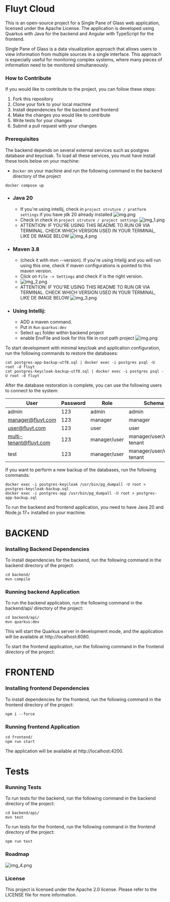 # Fluyt Cloud

This is an open-source project for a Single Pane of Glass web application, licensed under the Apache License. The application is developed using Quarkus with Java for the backend and Angular with TypeScript for the frontend.

Single Pane of Glass is a data visualization approach that allows users to view information from multiple sources in a single interface. This approach is especially useful for monitoring complex systems, where many pieces of information need to be monitored simultaneously.

### How to Contribute

If you would like to contribute to the project, you can follow these steps:

1. Fork this repository
2. Clone your fork to your local machine
3. Install dependencies for the backend and frontend
4. Make the changes you would like to contribute
5. Write tests for your changes
6. Submit a pull request with your changes

### Prerequisites

The backend depends on several external services such as postgres database and keycloak. 
To load all these services, you must have install these tools below on your machine:
- ` Docker ` on your machine and run the following command in the backend directory of the project

```shell
docker compose up
```
- ### Java 20
  - If you're using intellij, check in `project struture / pratform settings` if you have jdk 20 already installed ![img.png](readme-images/img_5.png)
  - Check in check in `project struture / project settings`  ![img_1.png](readme-images/img_1.png)
  - ATTENTION: IF YOU'RE USING THIS README TO RUN OR VIA TERMINAL. CHECK WHICH VERSION USED IN YOUR TERMINAL, LIKE DE IMAGE BELOW
   ![img_4.png](readme-images/img_4.png)
- ### Maven 3.8
  - (check it with mvn --version). If you're using Intelijj and you will run using this one, check if maven configurations is pointed to this maven version.
  - Click on `File -> Settings` and check if is the right version.
  - ![img_2.png](readme-images/img_2.png)
  - ATTENTION: IF YOU'RE USING THIS README TO RUN OR VIA TERMINAL. CHECK WHICH VERSION USED IN YOUR TERMINAL, LIKE DE IMAGE BELOW
    ![img_3.png](readme-images/img_3.png)
- ### Using Intellij:
  - ADD a maven command.
  - Put in `Run` `quarkus:dev`
  - Select `api` folder within backend project
  - enable EnvFile and look for this file in root path project
![img.png](readme-images/img.png)

To start development with minimal keycloak and application configuration, run the following commands to restore the databases:

```shell
cat postgres-app-backup-utf8.sql | docker exec -i postgres psql -U root -d fluyt
cat postgres-keycloak-backup-utf8.sql | docker exec -i postgres psql -U root -d fluyt
```

After the database restoration is complete, you can use the following users to connect to the system:

| User                   | Password | Role         | Schema                    |
|------------------------|----------|--------------|---------------------------|
| admin                  | 123      | admin        | admin                     |
| manager@fluyt.com      | 123      | manager      | manager                   |
| user@fluyt.com         | 123      | user         | user                      |
| multi-tenant@fluyt.com | 123      | manager/user | manager/user/multi-tenant |
| test                   | 123      | manager/user | manager/user/multi-tenant |

If you want to perform a new backup of the databases, run the following commands:

```shell
docker exec -i postgres-keycloak /usr/bin/pg_dumpall -U root > postgres-keycloak-backup.sql
docker exec -i postgres-app /usr/bin/pg_dumpall -U root > postgres-app-backup.sql
```

To run the backend and frontend application, you need to have Java 20 and Node.js 17+ installed on your machine.
# BACKEND
### Installing Backend Dependencies

To install dependencies for the backend, run the following command in the backend directory of the project:

```shell
cd backend/
mvn compile
```

### Running backend Application

To run the backend application, run the following command in the backend/api/ directory of the project:

```shell
cd backend/api/
mvn quarkus:dev
```

This will start the Quarkus server in development mode, and the application will be available at http://localhost:8080.

To start the frontend application, run the following command in the frontend directory of the project:

# FRONTEND
### Installing frontend Dependencies

To install dependencies for the frontend, run the following command in the frontend directory of the project:

```shell
npm i --force
```

### Running frontend Application
```shell
cd frontend/
npm run start
```

The application will be available at http://localhost:4200.


# Tests
### Running Tests

To run tests for the backend, run the following command in the backend directory of the project:

```shell
cd backend/api/
mvn test
```

To run tests for the frontend, run the following command in the frontend directory of the project:

```shell
npm run test
```

### Roadmap

![img_4.png](readme-images/roadmap.png)

### License

This project is licensed under the Apache 2.0 license. Please refer to the LICENSE file for more information.
